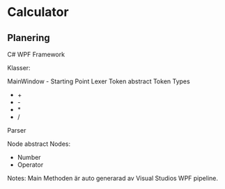 # Calculator

## Planering

C# WPF Framework

Klasser:

MainWindow - Starting Point
Lexer
Token abstract
Token Types
* \+
* \-
* \*
* /

Parser

Node abstract
Nodes:
* Number
* Operator

Notes:
Main Methoden är auto generarad av Visual Studios WPF pipeline.

